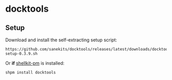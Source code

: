 # docktools

## Setup

Download and install the self-extracting setup script:

    https://github.com/sanekits/docktools/releases/latest/downloads/docktools-setup-0.3.9.sh

Or **if** [shellkit-pm](https://github.com/sanekits/shellkit-pm) is installed:

    shpm install docktools

##
